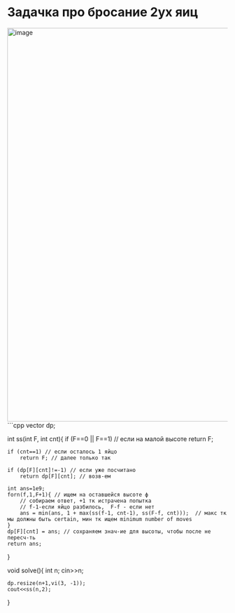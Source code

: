 # Задачка про бросание 2ух яиц
<img width="1773" height="898" alt="image" src="https://github.com/user-attachments/assets/27e03039-fde5-4944-a1f6-adfe65d5a8c0" />
```cpp
vector<vi> dp;

int ss(int F, int cnt){
    if (F==0 || F==1) // если на малой высоте
        return F;

    if (cnt==1) // если осталось 1 яйцо
        return F; // далее только так

    if (dp[F][cnt]!=-1) // если уже посчитано
        return dp[F][cnt]; // возв-ем

    int ans=1e9;
    forn(f,1,F+1){ // ищем на оставшейся высоте ф
        // собираем ответ, +1 тк истрачена попытка
        // f-1-если яйцо разбилось,  F-f - если нет
        ans = min(ans, 1 + max(ss(f-1, cnt-1), ss(F-f, cnt)));  // макс тк мы должны быть certain, мин тк ищем minimum number of moves
    }
    dp[F][cnt] = ans; // сохраняем знач-ие для высоты, чтобы после не пересч-ть
    return ans;
}

void solve(){
    int n;
    cin>>n;

    dp.resize(n+1,vi(3, -1));
    cout<<ss(n,2);
}
```
